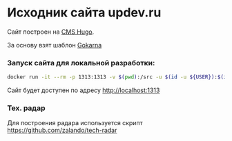 # Исходник сайта updev.ru

Сайт построен на [CMS Hugo](https://gohugo.io/).

За основу взят шаблон [Gokarna](https://github.com/526avijitgupta/gokarna)

### Запуск сайта для локальной разработки:

```bash
docker run -it --rm -p 1313:1313 -v $(pwd):/src -u $(id -u ${USER}):$(id -g ${USER}) klakegg/hugo:ubuntu server
```

Сайт будет доступен по адресу [http://localhost:1313](http://localhost:1313)

### Тех. радар

Для построения радара используется скрипт https://github.com/zalando/tech-radar